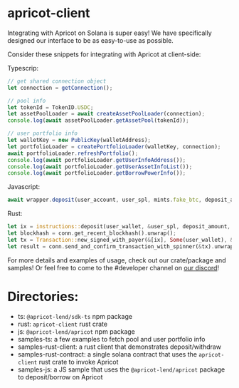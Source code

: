 # apricot-client
Integrating with Apricot on Solana is super easy! We have specifically designed our interface to be as easy-to-use as
possible.

Consider these snippets for integrating with Apricot at client-side:

Typescrip:

```typescript
// get shared connection object
let connection = getConnection();

// pool info
let tokenId = TokenID.USDC;
let assetPoolLoader = await createAssetPoolLoader(connection);
console.log(await assetPoolLoader.getAssetPool(tokenId));

// user portfolio info
let walletKey = new PublicKey(walletAddress);
let portfolioLoader = createPortfolioLoader(walletKey, connection);
await portfolioLoader.refreshPortfolio();
console.log(await portfolioLoader.getUserInfoAddress());
console.log(await portfolioLoader.getUserAssetInfoList());
console.log(await portfolioLoader.getBorrowPowerInfo());
```

Javascript:

```javascript
await wrapper.deposit(user_account, user_spl, mints.fake_btc, deposit_amount);
```


Rust:

```rust
let ix = instructions::deposit(user_wallet, &user_spl, deposit_amount, btc_pool_id);
let blockhash = conn.get_recent_blockhash().unwrap();
let tx = Transaction::new_signed_with_payer(&[ix], Some(user_wallet), &[&user_wallet_keypair], blockhash.0);
let result = conn.send_and_confirm_transaction_with_spinner(&tx).unwrap();
```

For more details and examples of usage, check out our crate/package and samples! Or feel free to come to the #developer
channel on [our discord](https://discord.gg/C6JrtqZF5U)!


# Directories:
- ts: `@apricot-lend/sdk-ts` npm package
- rust: `apricot-client` rust crate
- js: `@apricot-lend/apricot` npm package
- samples-ts: a few examples to fetch pool and user portfolio info
- samples-rust-client: a rust client that demonstrates deposit/withdraw
- samples-rust-contract: a single solana contract that uses the `apricot-client` rust crate to invoke Apricot
- samples-js: a JS sample that uses the `@apricot-lend/apricot` package to deposit/borrow on Apricot
